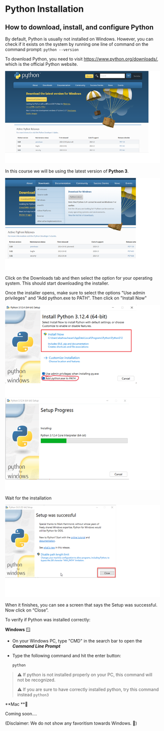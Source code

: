 # Python Installation

## How to download, install, and configure Python

By default, Python is usually not installed on Windows. However, you can check if it exists on the system by running one line of command on the command prompt: `python --version`

To download Python, you need to visit https://www.python.org/downloads/, which is the official Python website.

<img src="Images/py1.png" height="300">

In this course we will be using the latest version of **Python 3**.



<img src="Images/py2.png" height="300">

Click on the Downloads tab and then select the option for your operating system. This should start downloading the installer.



Once the installer opens, make sure to select the options "Use admin privileges" and "Add python.exe to PATH". Then click on "Install Now"



<img src="Images/py3.png" height="300">



<img src="Images/py4.png" height="300">

Wait for the installation 



<img src="Images/py5.png" height="300">

When it finishes, you can see a screen that says the Setup was successful. Now click on “Close”.



To verify if Python was installed correctly:

**Windows** 🪟

- On your Windows PC, type "CMD" in the search bar to open the ***Command Line Prompt*** 

- Type the following command and hit the enter button: 

  ```cmd
  python
  ```


> ⚠️ If python is not installed properly on your PC, this command will not be recognized. 
>
> ⚠️ If you are sure to have correctly installed python, try this command instead `python3` 





**Mac **🍏



Coming soon....

(Disclaimer: We do not show any favoritism towards Windows. 🤥)

